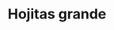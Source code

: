 ---
title: Hojitas grande
date: 
draft: false

# descripcion
description : Aro de plata con piedra cubic

materials: Plata 925

color: Multicolor

dimensions: 2,5cm

code: 01-16-0342

type: "Aros"

categories: []

# Images
# first image will be shown in the product page
images:
  # - image: "images/path_to_image"
  # La ubicacion de las imagenes es imagenes/Aros/Aros.Cubic/01-16-0342-hojitas-grande
  - image: "./images/aros/cubic/01-16-0342-hojitas-grande_a.JPG"
  - image: "./images/aros/cubic/01-16-0342-hojitas-grande_b.JPG"
---